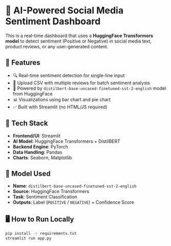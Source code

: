 # 💬 AI-Powered Social Media Sentiment Dashboard

This is a real-time dashboard that uses a **HuggingFace Transformers model** to detect sentiment (Positive or Negative) in social media text, product reviews, or any user-generated content.

## 🚀 Features

- 🔍 Real-time sentiment detection for single-line input
- 📂 Upload CSV with multiple reviews for batch sentiment analysis
- 🤖 Powered by `distilbert-base-uncased-finetuned-sst-2-english` model from HuggingFace
- 📊 Visualizations using bar chart and pie chart
- ✅ Built with Streamlit (no HTML/JS required)

## 🧠 Tech Stack

- **Frontend/UI**: Streamlit
- **AI Model**: HuggingFace Transformers + DistilBERT
- **Backend Engine**: PyTorch
- **Data Handling**: Pandas
- **Charts**: Seaborn, Matplotlib

## 🧪 Model Used

- **Name**: `distilbert-base-uncased-finetuned-sst-2-english`
- **Source**: HuggingFace Transformers
- **Task**: Sentiment Classification
- **Outputs**: Label (`POSITIVE` / `NEGATIVE`) + Confidence Score

## 🖥️ How to Run Locally

```bash
pip install -r requirements.txt
streamlit run app.py
